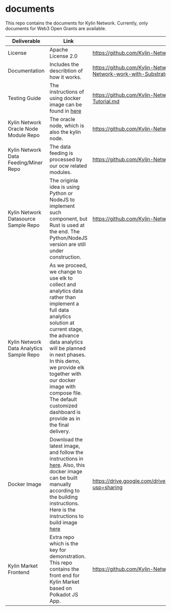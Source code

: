 # documents

This repo contains the documents for Kylin Network. Currently, only documents for Web3 Open Grants are available.


| **Deliverable**                          | Link                                                         | Notes                                                        |
| ---------------------------------------- | ------------------------------------------------------------ | ------------------------------------------------------------ |
| License                                  | Apache License 2.0       | https://github.com/Kylin-Network/kylin-node/blob/main/LICENSE                                     |
| Documentation                            | Includes the describtion of how it works. | https://github.com/Kylin-Network/documents/blob/main/How-does-Kylin-Network-work-with-Substrate.md                     |
| Testing Guide                            | The instructions of using docker image can be found in [here](https://github.com/Kylin-Network/documents/blob/main/Kylin-Network-Docker-Demo-Tutorial.md)| https://github.com/Kylin-Network/documents/blob/main/Kylin-Network-Demo-Tutorial.md | 
| Kylin Network Oracle Node Module Repo    | The oracle node, which is also the kylin node. | https://github.com/Kylin-Network/kylin-node                                                                               |
| Kylin Network Data Feeding/Miner Repo    | The data feeding is processed by our ocw related modules. | https://github.com/Kylin-Network/kylin-ocw-module                                                                      |
| Kylin Network Datasource Sample Repo     | The originla idea is using Python or NodeJS to implement such component, but Rust is used at the end. The Python/NodeJS version are still under construction.  | https://github.com/Kylin-Network/sample-data-fetcher         |
| Kylin Network Data Analytics Sample Repo |                                                              As we proceed, we change to use elk to collect and analytics data rather than implement a full data analytics solution at current stage, the advance data analytics will be planned in next phases. In this demo, we provide elk together with our docker image with compose file. The default customized dashboard is provide as in the final delivery. | |
| Docker Image                             | Download the latest image, and follow the instructions in [here](https://github.com/Kylin-Network/documents/blob/main/Kylin-Network-Demo-Tutorial.md).  Also, this docker image can be built manually according to the building instructions. Here is the instructions to build image [here](https://github.com/Kylin-Network/documents/blob/main/Kylin-Network-Docker-Demo-Tutorial.md) | https://drive.google.com/drive/folders/1CtuRb16zX36ZafaAZt_CpQIuW8wKsbFG?usp=sharing  |
| Kylin Market Frontend                    | Extra repo which is the key for demonstration. This repo contains the front end for Kylin Market based on Polkadot JS App.| https://github.com/Kylin-Network/kylin-market-frontend        |
